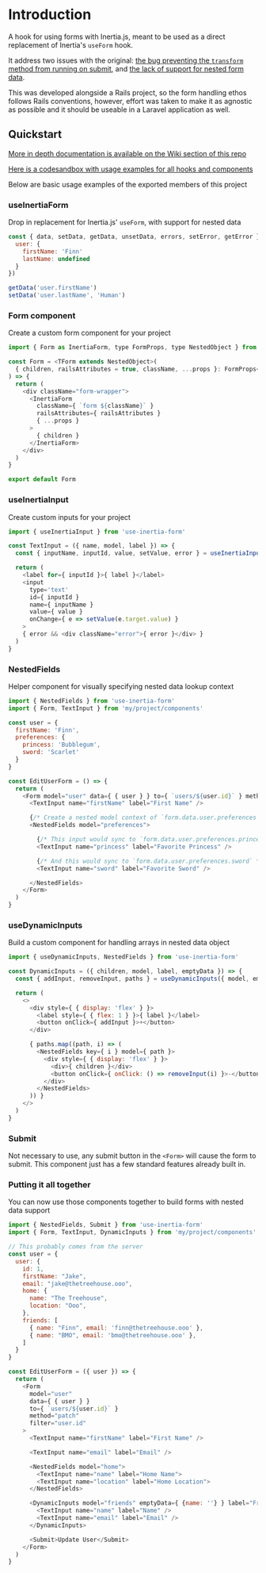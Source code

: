 # Introduction

A hook for using forms with Inertia.js, meant to be used as a direct replacement of Inertia's `useForm` hook.

It address two issues with the original: [the bug preventing the `transform` method from running on submit](https://github.com/inertiajs/inertia/issues/1131), and [the lack of support for nested form data](https://github.com/inertiajs/inertia/discussions/1174).

This was developed alongside a Rails project, so the form handling ethos follows Rails conventions, however, effort was taken to make it as agnostic as possible and it should be useable in a Laravel application as well.

## Quickstart

[More in depth documentation is available on the Wiki section of this repo](https://github.com/aviemet/useInertiaForm/wiki)

[Here is a codesandbox with usage examples for all hooks and components](https://codesandbox.io/s/useinertiaform-examples-0so45f)

Below are basic usage examples of the exported members of this project

### useInertiaForm

Drop in replacement for Inertia.js' `useForm`, with support for nested data

```javascript
const { data, setData, getData, unsetData, errors, setError, getError } = useInertiaForm({
  user: {
    firstName: 'Finn'
    lastName: undefined
  }
})

getData('user.firstName')
setData('user.lastName', 'Human')
```

### Form component

Create a custom form component for your project

```javascript
import { Form as InertiaForm, type FormProps, type NestedObject } from 'use-inertia-form'

const Form = <TForm extends NestedObject>(
  { children, railsAttributes = true, className, ...props }: FormProps<TForm>,
) => {
  return (
    <div className="form-wrapper">
      <InertiaForm
        className={ `form ${className}` }
        railsAttributes={ railsAttributes }
        { ...props }
      >
        { children }
      </InertiaForm>
    </div>
  )
}

export default Form
```

### useInertiaInput

Create custom inputs for your project

```javascript
import { useInertiaInput } from 'use-inertia-form'

const TextInput = ({ name, model, label }) => {
  const { inputName, inputId, value, setValue, error } = useInertiaInput({ name, model })

  return (
    <label for={ inputId }>{ label }</label>
    <input
      type='text'
      id={ inputId }
      name={ inputName }
      value={ value }
      onChange={ e => setValue(e.target.value) }
    >
    { error && <div className="error">{ error }</div> }
  )
}
```

### NestedFields

Helper component for visually specifying nested data lookup context

```javascript
import { NestedFields } from 'use-inertia-form'
import { Form, TextInput } from 'my/project/components'

const user = {
  firstName: 'Finn',
  preferences: {
    princess: 'Bubblegum',
    sword: 'Scarlet'
  }
}

const EditUserForm = () => {
  return (
    <Form model="user" data={ { user } } to={ `users/${user.id}` } method="patch">
      <TextInput name="firstName" label="First Name" />

      {/* Create a nested model context of `form.data.user.preferences` */}
      <NestedFields model="preferences">

        {/* This input would sync to `form.data.user.preferences.princess` */}
        <TextInput name="princess" label="Favorite Princess" />

        {/* And this would sync to `form.data.user.preferences.sword` */}
        <TextInput name="sword" label="Favorite Sword" />

      </NestedFields>
    </Form>
  )
}
```

### useDynamicInputs

Build a custom component for handling arrays in nested data object

```javascript
import { useDynamicInputs, NestedFields } from 'use-inertia-form'

const DynamicInputs = ({ children, model, label, emptyData }) => {
  const { addInput, removeInput, paths } = useDynamicInputs({ model, emptyData })

  return (
    <>
      <div style={ { display: 'flex' } }>
        <label style={ { flex: 1 } }>{ label }</label>
        <button onClick={ addInput }>+</button>
      </div>

      { paths.map((path, i) => (
        <NestedFields key={ i } model={ path }>
          <div style={ { display: 'flex' } }>
            <div>{ children }</div>
            <button onClick={ onClick: () => removeInput(i) }>-</button>
          </div>
        </NestedFields>
      )) }
    </>
  )
}
```

### Submit

Not necessary to use, any submit button in the `<Form>` will cause the form to submit. This component just has a few standard features already built in.

### Putting it all together

You can now use those components together to build forms with nested data support

```javascript
import { NestedFields, Submit } from 'use-inertia-form'
import { Form, TextInput, DynamicInputs } from 'my/project/components'

// This probably comes from the server
const user = {
  user: {
    id: 1,
    firstName: "Jake",
    email: "jake@thetreehouse.ooo",
    home: {
      name: "The Treehouse",
      location: "Ooo",
    },
    friends: [
      { name: "Finn", email: 'finn@thetreehouse.ooo' },
      { name: "BMO", email: 'bmo@thetreehouse.ooo' },
    ]
  }
}

const EditUserForm = ({ user }) => {
  return (
    <Form 
      model="user"
      data={ { user } }
      to={ `users/${user.id}` }
      method="patch"
      filter="user.id"
    >
      <TextInput name="firstName" label="First Name" />

      <TextInput name="email" label="Email" />

      <NestedFields model="home">
        <TextInput name="name" label="Home Name">
        <TextInput name="location" label="Home Location">
      </NestedFields>

      <DynamicInputs model="friends" emptyData={ {name: ''} } label="Friends">
        <TextInput name="name" label="Name" />
        <TextInput name="email" label="Email" />
      </DynamicInputs>

      <Submit>Update User</Submit>
    </Form>
  )
}
```
